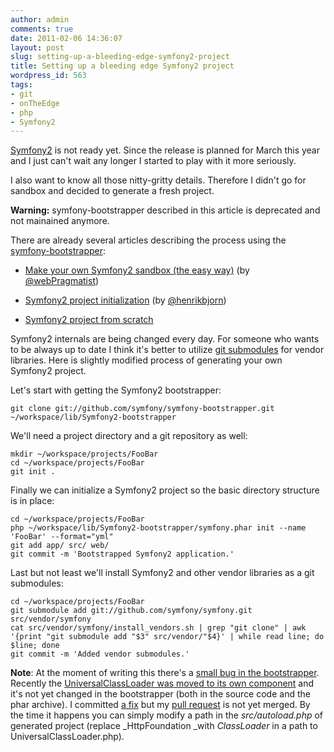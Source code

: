 ```yaml
---
author: admin
comments: true
date: 2011-02-06 14:36:07
layout: post
slug: setting-up-a-bleeding-edge-symfony2-project
title: Setting up a bleeding edge Symfony2 project
wordpress_id: 563
tags:
- git
- onTheEdge
- php
- Symfony2
---
```


[Symfony2](http://symfony-reloaded.org/) is not ready yet. Since the release is planned for March this year and I just can't wait any longer I started to play with it more seriously.

I also want to know all those nitty-gritty details. Therefore I didn't go for sandbox and decided to generate a fresh project.

**Warning:** symfony-bootstrapper described in this article is deprecated and not mainained anymore.

There are already several articles describing the process using the [symfony-bootstrapper](https://github.com/symfony/symfony-bootstrapper):



	
  * [Make your own Symfony2 sandbox (the easy way)](http://www.webpragmatist.com/2010/11/make-your-own-symfony2-sandbox.html) (by [@webPragmatist](http://twitter.com/webPragmatist))

	
  * [Symfony2 project initialization](http://blog.bearwoods.dk/symfony2-project-initilization) (by [@henrikbjorn](http://twitter.com/henrikbjorn))

	
  * [Symfony2 project from scratch](http://www.fizyk.net.pl/blog/symony2-project-from-scratch)


Symfony2 internals are being changed every day. For someone who wants to be always up to date I think it's better to utilize [git submodules](http://progit.org/book/ch6-6.html) for vendor libraries. Here is slightly modified process of generating your own Symfony2 project.

Let's start with getting the Symfony2 bootstrapper:

    
    git clone git://github.com/symfony/symfony-bootstrapper.git ~/workspace/lib/Symfony2-bootstrapper


We'll need a project directory and a git repository as well:

    
    mkdir ~/workspace/projects/FooBar
    cd ~/workspace/projects/FooBar
    git init .


Finally we can initialize a Symfony2 project so the basic directory structure is in place:

    
    cd ~/workspace/projects/FooBar
    php ~/workspace/lib/Symfony2-bootstrapper/symfony.phar init --name 'FooBar' --format="yml"
    git add app/ src/ web/
    git commit -m 'Bootstrapped Symfony2 application.'


Last but not least we'll install Symfony2 and other vendor libraries as a git submodules:

    
    cd ~/workspace/projects/FooBar
    git submodule add git://github.com/symfony/symfony.git src/vendor/symfony
    cat src/vendor/symfony/install_vendors.sh | grep "git clone" | awk '{print "git submodule add "$3" src/vendor/"$4}' | while read line; do $line; done
    git commit -m 'Added vendor submodules.'


**Note**: At the moment of writing this there's a [small bug in the bootstrapper](https://github.com/symfony/symfony-bootstrapper/issues#issue/10).  Recently the [UniversalClassLoader was moved to its own component](https://github.com/symfony/symfony/commit/42f9c556a35af616d3239df64f42c15b98602472) and it's not yet changed in the bootstrapper (both in the source code and the phar archive). I committed [a fix](https://github.com/jakzal/symfony-bootstrapper/commit/61abd3eb571b238783218b6f675f4baf59cbcf66) but my [pull request](https://github.com/symfony/symfony-bootstrapper/pull/10) is not yet merged. By the time it happens you can simply modify a path in the _src/autoload.php_ of generated project (replace _HttpFoundation _with _ClassLoader_ in a path to UniversalClassLoader.php).
